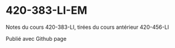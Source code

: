 # 420-383-LI-EM

Notes du cours 420-383-LI, tirées du cours antérieur 420-456-LI

Publié avec Github page
